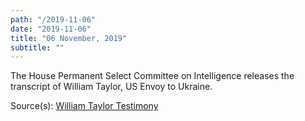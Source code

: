 ```yaml
---
path: "/2019-11-06"
date: "2019-11-06"
title: "06 November, 2019"
subtitle: ""
---
```


The House Permanent Select Committee on Intelligence releases the transcript of William Taylor, US Envoy to Ukraine.

<span class="sources">
Source(s): <a href="https://docs.house.gov/meetings/IG/IG00/CPRT-116-IG00-D008.pdf" target="_blank" rel="noopener noreferrer">William Taylor Testimony</a>
</span>
